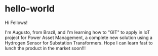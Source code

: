 # hello-world

Hi Fellows!

I'm Augusto, from Brazil, and I'm learning how to "GIT" to apply in IoT project for Power Asset Management, a complete new solution using a Hydrogen Sensor for Substation Transformers. Hope I can learn fast to lunch the product in the market soon!!!
